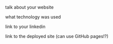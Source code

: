 talk about your website

what technology was used

link to your linkedin

link to the deployed site (can use GitHub pages!?)
